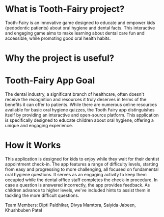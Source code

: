 # What is Tooth-Fairy project?
Tooth-Fairy is an innovative game designed to educate and empower kids (pedodontic patients) about oral hygiene and dental facts. This interactive and engaging game aims to make learning about dental care fun and accessible, while promoting good oral health habits. 

# Why the project is useful?


# Tooth-Fairy App Goal
The dental industry, a significant branch of healthcare, often doesn't receive the recognition and resources it truly deserves in terms of the benefits it can offer to patients. While there are numerous online resources available for basic oral hygiene quizzes, the Tooth Fairy app distinguishes itself by providing an interactive and open-source platform. This application is specifically designed to educate children about oral hygiene, offering a unique and engaging experience.

# How it Works
This application is designed for kids to enjoy while they wait for their dentist appointment check-in. The app features a range of difficulty levels, starting from easy and progressing to more challenging, all focused on fundamental oral hygiene questions. It serves as an engaging activity to keep them occupied while the dental office staff completes the check-in procedure. In case a question is answered incorrectly, the app provides feedback. As children advance to higher levels, we've included hints to assist them in tackling the more difficult questions.

Team Members: Dipti Paldhikar, Divya Mamtora, Saiyida Jabeen, Khushbuben Patel

